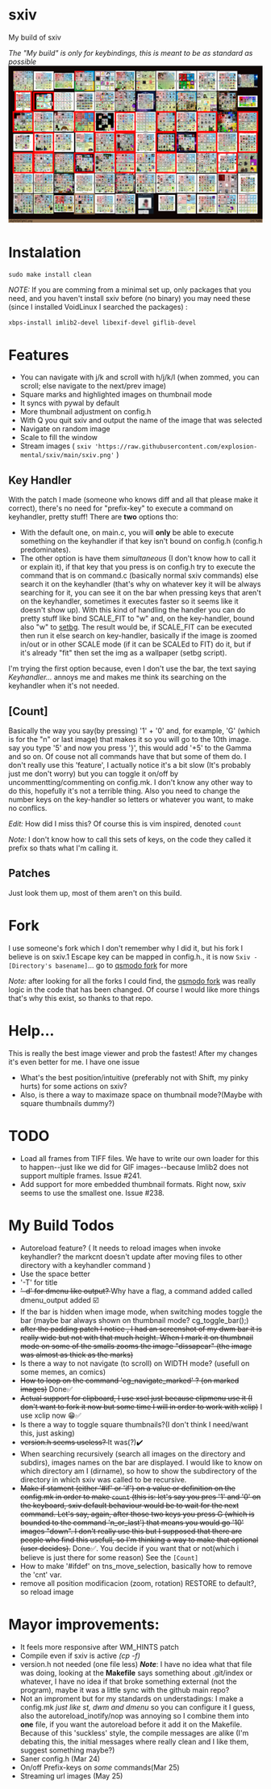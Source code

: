 # sxiv
My build of sxiv

_The "My build" is only for keybindings, this is meant to be as standard as possible_
![Image](sxiv.png "sxiv")

# Instalation
```
sudo make install clean
```

_NOTE:_ If you are comming from a minimal set up, only packages that you need, and you haven't install sxiv before (no binary) you may need these (since I installed VoidLinux I searched the packages) :
```
xbps-install imlib2-devel libexif-devel giflib-devel
```

# Features

* You can navigate with j/k and scroll with h/j/k/l (when zommed, you can scroll; else navigate to the next/prev image)
* Square marks and highlighted images on thumbnail mode
* It syncs with pywal by default
* More thumbnail adjustment on config.h
* With Q you quit sxiv and output the name of the image that was selected
* Navigate on random image
* Scale to fill the window
* Stream images ( `sxiv 'https://raw.githubusercontent.com/explosion-mental/sxiv/main/sxiv.png'` )

## Key Handler
With the patch I made (someone who knows diff and all that please make it correct), there's no need for "prefix-key" to execute a command on keyhandler, pretty stuff!
There are **two** options tho:
* With the default one, on main.c, you will **only** be able to execute something on the keyhandler if that key isn't bound on config.h (config.h predominates).
* The other option is have them _simultaneous_ (I don't know how to call it or explain it), if that key that you press is on config.h try to execute the command that is on command.c (basically normal sxiv commands) else search it on the keyhandler (that's why on whatever key it will be always searching for it, you can see it on the bar when pressing keys that aren't on the keyhandler, sometimes it executes faster so it seems like it doesn't show up). With this kind of handling the handler you can do pretty stuff like bind SCALE_FIT to "w" and, on the key-handler, bound also "w" to [setbg](https://github.com/explosion-mental/scripts/blob/main/setbg). The result would be, if SCALE_FIT can be executed then run it else search on key-handler, basically if the image is zoomed in/out or in other SCALE mode (if it can be SCALEd to FIT) do it, but if it's already "fit" then set the img as a wallpaper (setbg script).

I'm trying the first option because, even I don't use the bar, the text saying _Keyhandler..._ annoys me and makes me think its searching on the keyhandler when it's not needed.

## [Count]
Basically the way you say(by pressing) '1' + '0' and, for example, 'G' (which is for the "n" or last image) that makes it so you will go to the 10th image. say you type '5' and now you press '}', this would add '+5' to the Gamma and so on. Of couse not all commands have that but some of them do. I don't really use this 'feature', I actually notice it's a bit slow (It's probably just me don't worry) but you can toggle it on/off by uncommentting/commenting on config.mk. I don't know any other way to do this, hopefully it's not a terrible thing. Also you need to change the number keys on the key-handler so letters or whatever you want, to make no conflics.

_Edit:_ How did I miss this? Of course this is vim inspired, denoted `count`

_Note:_ I don't know how to call this sets of keys, on the code they called it prefix so thats what I'm calling it.

## Patches
Just look them up, most of them aren't on this build.

# Fork
I use someone's fork which I don't remember why I did it, but his fork I believe is on sxiv.1
Escape key can be mapped in config.h., it is now `Sxiv - [Directory's basename]`... go to [qsmodo fork](https://github.com/qsmodo/sxiv/commits/master) for more

_Note:_ after looking for all the forks I could find, the [qsmodo fork](https://github.com/qsmodo/sxiv/commits/master) was really logic in the code that has been changed. Of course I would like more things that's why this exist, so thanks to that repo.

# Help...
This is really the best image viewer and prob the fastest! After my changes it's even better for me. I have one issue
- What's the best position/intuitive (preferably not with Shift, my pinky hurts) for some actions on sxiv?
- Also, is there a way to maximaze space on thumbnail mode?(Maybe with square thumbnails dummy?)

# TODO
- Load all frames from TIFF files. We have to write our own loader for this to
  happen--just like we did for GIF images--because Imlib2 does not support
  multiple frames. Issue #241.
- Add support for more embedded thumbnail formats. Right now, sxiv seems to use
  the smallest one. Issue #238.

# My Build Todos

- Autoreload feature? ( It needs to reload images when invoke keyhandler? the markcnt doesn't update after moving files to other directory with a keyhandler command )
- Use the space better
- '-T' for title
- <s> '-d' for dmenu like output? </s> Why have a flag, a command added called dmenu_output added ☑️
- If the bar is hidden when image mode, when switching modes toggle the bar (maybe bar always shown on thumbnail mode? 	cg_toggle_bar();)
- <s>after the padding patch I notice , I had an screenshot of my dwm bar it is really wide but not with that much height. When I mark it on thumbnail mode on some of the smalls zooms the image "dissapear" (the image was almost as thick as the marks)</s>
- Is there a way to not navigate (to scroll) on WIDTH mode? (usefull on some memes, an comics)
- <s>How to loop on the command 'cg_navigate_marked' ? (on marked images)</s> Done✅
- <s>Actual support for clipboard, I use xsel just because clipmenu use it (I don't want to fork it now but some time I will in order to work with xclip)</s> I use xclip now 😁✅
- Is there a way to toggle square thumbnails?(I don't think I need/want this, just asking)
- <s> version.h seems useless? </s> It was(?)✔️
- When searching recursively (search all images on the directory and subdirs), images names on the bar are displayed. I would like to know on which directory am I (dirname), so how to show the subdirectory of the directory in which sxiv was called to be recursive.
- <s>Make if stament (either '#if' or 'if') on a value or definition on the config.mk in order to make `count` (this is: let's say you pres '1' and '0' on the keyboard, sxiv default behaviour would be to wait for the next command. Let's say, again, after those two keys you press G (which is bounded to the command 'n_or_last') that means you would go '10' images "down". I don't really use this but I supposed that there are people who find this usefull, so I'm thinking a way to make that optional (user decides).</s> Done✅. You decide if you want that or not(which i believe is just there for some reason) See the `[Count]`
- How to make '#ifdef' on tns_move_selection, basically how to remove the 'cnt' var.
- remove all position modificacion (zoom, rotation) RESTORE to default?, so reload image

# Mayor improvements:
- It feels more responsive after WM_HINTS patch
- Compile even if sxiv is active _(cp -f)_
- version.h not needed (one file less) _**Note**_: I have no idea what that file was doing, looking at the **Makefile** says something about .git/index or whatever, I have no idea if that broke something external (not the program), maybe it was a little sync with the github main repo?
- Not an improment but for my standards on understadings: I make a config.mk _just like st, dwm and dmenu_ so you can configure it I guess, also the autoreload_inotify/nop was annoying so I combine them into **one** file, if you want the autoreload before it add it on the Makefile. Because of this 'suckless' style, the compile messages are alike (I'm debating this, the initial messages where really clean and I like them, suggest something maybe?)
- Saner config.h (Mar 24)
- On/off Prefix-keys on *some* commands(Mar 25)
- Streaming url images (May 25)
